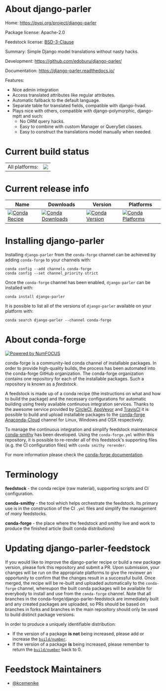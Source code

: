 About django-parler
===================

Home: https://pypi.org/project/django-parler

Package license: Apache-2.0

Feedstock license: [BSD-3-Clause](https://github.com/conda-forge/django-parler-feedstock/blob/master/LICENSE.txt)

Summary: Simple Django model translations without nasty hacks.

Development: https://github.com/edoburu/django-parler/

Documentation: https://django-parler.readthedocs.io/

Features:
  - Nice admin integration
  - Access translated attributes like regular attributes.
  - Automatic fallback to the default language.
  - Separate table for translated fields, compatible with django-hvad.
  - Plays nice with others, compatible with django-polymorphic, django-mptt and such:
    - No ORM query hacks.
    - Easy to combine with custom Manager or QuerySet classes.
    - Easy to construct the translations model manually when needed.


Current build status
====================


<table><tr><td>All platforms:</td>
    <td>
      <a href="https://dev.azure.com/conda-forge/feedstock-builds/_build/latest?definitionId=10373&branchName=master">
        <img src="https://dev.azure.com/conda-forge/feedstock-builds/_apis/build/status/django-parler-feedstock?branchName=master">
      </a>
    </td>
  </tr>
</table>

Current release info
====================

| Name | Downloads | Version | Platforms |
| --- | --- | --- | --- |
| [![Conda Recipe](https://img.shields.io/badge/recipe-django--parler-green.svg)](https://anaconda.org/conda-forge/django-parler) | [![Conda Downloads](https://img.shields.io/conda/dn/conda-forge/django-parler.svg)](https://anaconda.org/conda-forge/django-parler) | [![Conda Version](https://img.shields.io/conda/vn/conda-forge/django-parler.svg)](https://anaconda.org/conda-forge/django-parler) | [![Conda Platforms](https://img.shields.io/conda/pn/conda-forge/django-parler.svg)](https://anaconda.org/conda-forge/django-parler) |

Installing django-parler
========================

Installing `django-parler` from the `conda-forge` channel can be achieved by adding `conda-forge` to your channels with:

```
conda config --add channels conda-forge
conda config --set channel_priority strict
```

Once the `conda-forge` channel has been enabled, `django-parler` can be installed with:

```
conda install django-parler
```

It is possible to list all of the versions of `django-parler` available on your platform with:

```
conda search django-parler --channel conda-forge
```


About conda-forge
=================

[![Powered by NumFOCUS](https://img.shields.io/badge/powered%20by-NumFOCUS-orange.svg?style=flat&colorA=E1523D&colorB=007D8A)](http://numfocus.org)

conda-forge is a community-led conda channel of installable packages.
In order to provide high-quality builds, the process has been automated into the
conda-forge GitHub organization. The conda-forge organization contains one repository
for each of the installable packages. Such a repository is known as a *feedstock*.

A feedstock is made up of a conda recipe (the instructions on what and how to build
the package) and the necessary configurations for automatic building using freely
available continuous integration services. Thanks to the awesome service provided by
[CircleCI](https://circleci.com/), [AppVeyor](https://www.appveyor.com/)
and [TravisCI](https://travis-ci.com/) it is possible to build and upload installable
packages to the [conda-forge](https://anaconda.org/conda-forge)
[Anaconda-Cloud](https://anaconda.org/) channel for Linux, Windows and OSX respectively.

To manage the continuous integration and simplify feedstock maintenance
[conda-smithy](https://github.com/conda-forge/conda-smithy) has been developed.
Using the ``conda-forge.yml`` within this repository, it is possible to re-render all of
this feedstock's supporting files (e.g. the CI configuration files) with ``conda smithy rerender``.

For more information please check the [conda-forge documentation](https://conda-forge.org/docs/).

Terminology
===========

**feedstock** - the conda recipe (raw material), supporting scripts and CI configuration.

**conda-smithy** - the tool which helps orchestrate the feedstock.
                   Its primary use is in the construction of the CI ``.yml`` files
                   and simplify the management of *many* feedstocks.

**conda-forge** - the place where the feedstock and smithy live and work to
                  produce the finished article (built conda distributions)


Updating django-parler-feedstock
================================

If you would like to improve the django-parler recipe or build a new
package version, please fork this repository and submit a PR. Upon submission,
your changes will be run on the appropriate platforms to give the reviewer an
opportunity to confirm that the changes result in a successful build. Once
merged, the recipe will be re-built and uploaded automatically to the
`conda-forge` channel, whereupon the built conda packages will be available for
everybody to install and use from the `conda-forge` channel.
Note that all branches in the conda-forge/django-parler-feedstock are
immediately built and any created packages are uploaded, so PRs should be based
on branches in forks and branches in the main repository should only be used to
build distinct package versions.

In order to produce a uniquely identifiable distribution:
 * If the version of a package **is not** being increased, please add or increase
   the [``build/number``](https://docs.conda.io/projects/conda-build/en/latest/resources/define-metadata.html#build-number-and-string).
 * If the version of a package **is** being increased, please remember to return
   the [``build/number``](https://docs.conda.io/projects/conda-build/en/latest/resources/define-metadata.html#build-number-and-string)
   back to 0.

Feedstock Maintainers
=====================

* [@kcemenike](https://github.com/kcemenike/)

